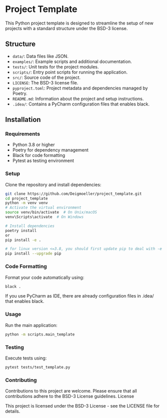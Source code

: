 # Project Template

This Python project template is designed to streamline the setup of new projects with a standard structure under the 
BSD-3 license.

## Structure

- `data/`: Data files like JSON.
- `examples/`: Example scripts and additional documentation.
- `tests/`: Unit tests for the project modules.
- `scripts/`: Entry point scripts for running the application.
- `src/`: Source code of the project.
- `LICENSE`: The BSD-3 license file.
- `pyproject.toml`: Project metadata and dependencies managed by Poetry.
- `README.md`: Information about the project and setup instructions.
- `.idea/`: Contains a PyCharm configuration files that enables black.

## Installation

### Requirements

- Python 3.8 or higher
- Poetry for dependency management
- Black for code formatting
- Pytest as testing environment

### Setup

Clone the repository and install dependencies:

```bash
git clone https://github.com/Deigmoeller/project_template.git
cd project_template
python -m venv venv
# Activate the virtual environment
source venv/bin/activate  # On Unix/macOS
venv\Scripts\activate  # On Windows

# Install dependencies
poetry install
or 
pip install -e . 

# for linux version <=3.8, you should first update pip to deal with -e option
pip install --upgrade pip 
```

### Code Formatting

Format your code automatically using:
```bash
black .
```

If you use PyCharm as IDE, there are already configuration files in .idea/ that enables black. 

### Usage

Run the main application:

```bash
python -m scripts.main_template
```

### Testing

Execute tests using:

```bash
pytest tests/test_template.py
```

### Contributing

Contributions to this project are welcome. Please ensure that all contributions adhere to the BSD-3 License guidelines.
License

This project is licensed under the BSD-3 License - see the LICENSE file for details.
